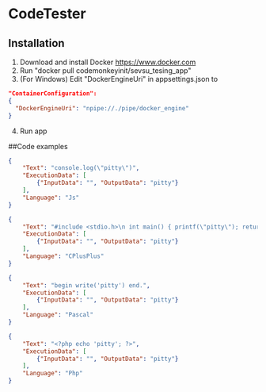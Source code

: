 # CodeTester

## Installation

1. Download and install Docker https://www.docker.com
2. Run "docker pull codemonkeyinit/sevsu_tesing_app"
3. (For Windows) Edit "DockerEngineUri" in appsettings.json to

```json
"ContainerConfiguration": 
{   
  "DockerEngineUri": "npipe://./pipe/docker_engine" 
}
```

4. Run app



##Code examples

```json
{
	"Text": "console.log(\"pitty\")",
	"ExecutionData": [
		{"InputData": "", "OutputData": "pitty"}
    ],
	"Language": "Js"
}

```

```json
{
	"Text": "#include <stdio.h>\n int main() { printf(\"pitty\"); return 0; }",
	"ExecutionData": [
		{"InputData": "", "OutputData": "pitty"}
    ],
	"Language": "CPlusPlus"
}

```

```json
{
	"Text": "begin write('pitty') end.",
	"ExecutionData": [
		{"InputData": "", "OutputData": "pitty"}
    ],
	"Language": "Pascal"
}
```

```json
{
	"Text": "<?php echo 'pitty'; ?>",
	"ExecutionData": [
		{"InputData": "", "OutputData": "pitty"}
    ],
	"Language": "Php"
}
```